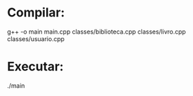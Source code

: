 # Compilar:
g++ -o main main.cpp classes/biblioteca.cpp classes/livro.cpp classes/usuario.cpp

# Executar:
./main